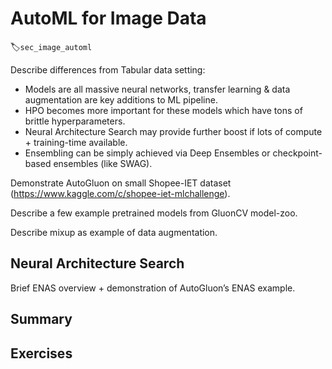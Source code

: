 # AutoML for Image Data
:label:`sec_image_automl`

Describe differences from Tabular data setting:
* Models are all massive neural networks, transfer learning & data augmentation are key additions to ML pipeline.
* HPO becomes more important for these models which have tons of brittle hyperparameters.
* Neural Architecture Search may provide further boost if lots of compute + training-time available.
* Ensembling can be simply achieved via Deep Ensembles or checkpoint-based ensembles (like SWAG).


Demonstrate AutoGluon on small Shopee-IET dataset (https://www.kaggle.com/c/shopee-iet-mlchallenge).

Describe a few example pretrained models from GluonCV model-zoo.

Describe mixup as example of data augmentation.


## Neural Architecture Search

Brief ENAS overview + demonstration of AutoGluon’s ENAS example.


## Summary


## Exercises


